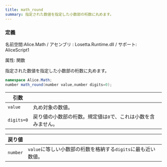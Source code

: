 ```yaml
---
title: math_round
summary: 指定された数値を指定した小数部の桁数に丸めます。
---
```


### 定義
名前空間:Alice.Math / アセンブリ : Losetta.Runtime.dll / サポート: AliceScript1

属性: 関数

指定された数値を指定した小数部の桁数に丸めます。

```cs title="AliceScript"
namespace Alice.Math;
number math_round(number value,number digits=0);
```

|引数| |
|-|-|
|`value`|丸め対象の数値。|
|`digits=0`|戻り値の小数部の桁数。規定値は`0`で、これは小数を含みません。|

|戻り値| |
|-|-|
|`number`|`value`に等しい小数部の桁数を格納する`digits`に最も近い数値。|
